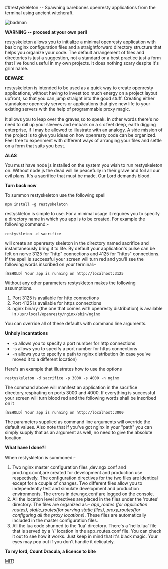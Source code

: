 ##restyskeleton -- Spawning barebones openresty applications from the terminal using ancient witchcraft.

![badman](https://github.com/brickcap/restyskleton/blob/master/files/images/badman.jpg)

**WARNING -- proceed at your own peril**

restyskeleton allows you to initialize a minimal openresty application with basic nginx configuration files and a straightforward directory structure that helps you organize your code. The default arrangement of files and directories is just a suggestion, not a standard or a best practice just a form that I've found useful in my own projects. It does nothing scary despite it's grim name. 

**BEWARE**

restyskeleton is intended to be used as a quick way to create openresty applications, without having to invest too much energy on a project layout upfront, so that you can jump straight into the good stuff. Creating either standalone openresty servers or applications that give new life to your existing servers with the help of programmable proxy magic. 

It allows you to leap over the graves,so to speak. In other words there's no need to roll up your sleeves and embark on a six feet deep, earth digging enterprise, if I may be allowed to illustrate with an analogy. A side mission of the project is to give you ideas on how openresty code can be organized. Feel free to experiment with  different ways of arranging your files and settle on a form that suits you best. 

**ALAS**

You must have node js installed on the system you wish to run restyskeleton on. Without node js the dead will lie peacefully in their grave and foil all our evil plans. It's a sacrifice that must be made. Our Lord demands blood.  

**Turn back now**

To summon restyskeleton use the following spell

```
npm install -g restyskeleton

```

restyskleton is simple to use. For a minimal usage it requires you to specify a directory name in which you app is to be created. For example the following command:- 

```
restyskleton -d sacrifice

```
will create an openresty skeleton in the directory named sacrifice and instantaneously bring it to life. By default your application's pulse can be felt on nerve 3125 for "http" connections and 4125 for "https" connections. If the spell is successful your screen will turn red and you'll see the following words inscribed on your terminal:-

```
[BEHOLD] Your app is running on http://localhost:3125

```

Without any other parameters restyskleton makes the following assumptions.

1. Port 3125 is available for http connections
2. Port 4125 is available for https connections
3. nginx binary (the one that comes with openresty distribution) is available in
`/usr/local/openresty/nginx/sbin/nginx`

You can override all of these defaults with command line arguments. 


**Unholy incantations**

* -p allows you to specify a port number for http connections
* -s allows you to specify a port number for https connections
* -n allows you to specify a path to nginx distribution (in case you've moved it to a different location)

Here's an example that illustrates how to use the options

```
restyskeleton -d sacrifice -p 3000 -s 4000 -n nginx

```
The command above will manifest an application in the sacrifice directory,respirating on ports 3000 and 4000.
If everything is successful your screen will turn blood red and the following words shall be inscribed on it

```
[BEHOLD] Your app is running on http://localhost:3000

```
The parameters supplied as command line arguments will override the default values. Also note that if you've got nginx in your "path" you can simply supply that as an argument as well, no need to give the absolute location.  

**What have I done?!**

When restyskleton is summoned:-

1. Two nginx master configuration files ,dev.ngx.conf and prod.ngx.conf,are created for development and production use respectively. The configuration directives for the two files are identical except for a couple of changes. Two different files allow you to independently test and simulate development and production environments. The errors in dev.ngx.conf are logged on the console.
2. All the location level directives are placed in the files under the 'routes' directory. The files are organized as:-   *app_routes (for application routes)*, *static_routes(for serving static files)*, *proxy_routes(for configuring all the proxy locations)*. These files are automatically included in the master configuration files. 
3. All the lua code shunned to the 'lua' directory. There's a 'hello.lua' file that is served by a '/' location in the app_routes.conf file. You can check it out to see how it works. Just keep in mind that it's black magic. Your eyes may pop out if you don't handle it delicately.  

**To my lord, Count Dracula, a licence to bite**

[MIT](https://github.com/brickcap/restyskleton/blob/master/README.md)!
